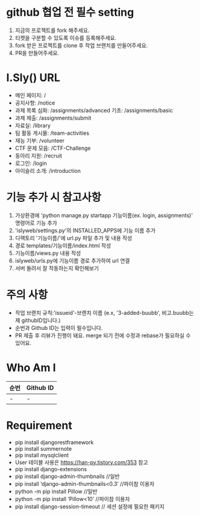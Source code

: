 # github 협업 전 필수 setting

1. 지금의 프로젝트를 fork 해주세요.
2. 티켓을 구분할 수 있도록 이슈를 등록해주세요.
3. fork 받은 프로젝트를 clone 후 작업 브랜치를 만들어주세요.
4. PR을 만들어주세요.

# I.Sly() URL 

- 메인 페이지: /
- 공지사항: /notice
- 과제 목록
    심화: /assignments/advanced
    기초: /assignments/basic
- 과제 제출: /assignments/submit
- 자료실: /library
- 팀 활동 게시물: /team-activities
- 재능 기부: /volunteer
- CTF 문제 모음: /CTF-Challenge
- 동아리 지원: /recruit
- 로그인: /login
- 아이슬리 소개: /introduction

# 기능 추가 시 참고사항

1. 가상환경에 'python manage.py startapp 기능이름(ex. login, assignments)' 명령어로 기능 추가
2. 'islyweb/settings.py'의 INSTALLED_APPS에 기능 이름 추가
3. 디렉토리 '기능이름/'에 url.py 파일 추가 및 내용 작성
4. 경로 templates/기능이름/index.html 작성
5. 기능이름/views.py 내용 작성
6. islyweb/urls.py에 기능이름 경로 추가하여 url 연결
7. 서버 돌려서 잘 작동하는지 확인해보기

# 주의 사항

- 작업 브랜치 규칙:'issueid'-브랜치 이름 (e.x, '3-added-buubb', 비고.buubb는 제 githubID입니다.)
- 순번과 Github ID는 입력이 필수입니다.
- PR 제출 후 리뷰가 진행이 돼요. merge 되기 전에 수정과 rebase가 필요하실 수 있어요.  

# Who Am I

| 순번 | Github ID | 
| ---- | --------- |
| - | - |

# Requirement
- pip install djangorestframework
- pip install summernote
- pip install mysqlclient
- User 테이블 사용은 https://han-py.tistory.com/353 참고
- pip install django-extensions
- pip install django-admin-thumbnails //일반
- pip install ‘django-admin-thumbnails<0.3’ //파이참 이용자
- python -m pip install Pillow //일반
- python -m pip install ‘Pillow<10’ //파이참 이용자
- pip install django-session-timeout // 세션 설정에 필요한 패키지